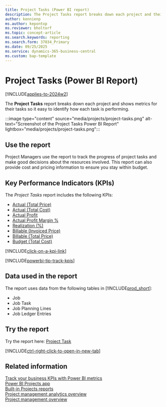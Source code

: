 ```yaml
---
title: Project Tasks (Power BI report)
description: The Project Tasks report breaks down each project and their tasks.
author: kennienp
ms.author: kepontop
ms.reviewer: bholtorf
ms.topic: concept-article
ms.search.keywords: reporting
ms.search.form: 37034_Primary
ms.date: 09/25/2025
ms.service: dynamics-365-business-central
ms.custom: bap-template
---
```


# Project Tasks (Power BI Report)

[!INCLUDE[applies-to-2024w2](includes/applies-to-2024w2.md)]

The **Project Tasks** report breaks down each project and shows metrics for their tasks so it easy to identify how each task is performing.

:::image type="content" source="media/projects/project-tasks.png" alt-text="Screenshot of the Project Tasks Power BI Report" lightbox="media/projects/project-tasks.png":::

## Use the report

Project Managers use the report to track the progress of project tasks and make good decisions about the resources involved. This report can also provide cost and pricing information to ensure you stay within budget.

## Key Performance Indicators (KPIs)

The *Project Tasks* report includes the following KPIs:

- [Actual (Total Price)](projects-powerbi-kpis.md#actual-total-price)
- [Actual (Total Cost)](projects-powerbi-kpis.md#actual-total-cost)
- [Actual Profit](projects-powerbi-kpis.md#actual-profit)
- [Actual Profit Margin %](projects-powerbi-kpis.md#actual-profit-margin-)
- [Realization (%)](projects-powerbi-kpis.md#realization-)
- [Billable (Invoiced Price)](projects-powerbi-kpis.md#billable-invoiced-price)
- [Billable (Total Price)](projects-powerbi-kpis.md#billable-total-price)
- [Budget (Total Cost)](projects-powerbi-kpis.md#budget-total-cost)

[!INCLUDE[click-on-a-kpi-link](includes/click-on-a-kpi-link.md)]

[!INCLUDE[powerbi-tip-track-kpis](includes/powerbi-tip-track-kpis.md)]

## Data used in the report

The report uses data from the following tables in [!INCLUDE[prod_short](includes/prod_short.md)]:

- Job
- Job Task
- Job Planning Lines
- Job Ledger Entries

## Try the report

Try the report here: [Project Task](https://businesscentral.dynamics.com?page=37034)

[!INCLUDE[ctrl-right-click-to-open-in-new-tab](includes/ctrl-right-click-to-open-in-new-tab.md)]

## Related information

[Track your business KPIs with Power BI metrics](track-kpis-with-power-bi-metrics.md)  
[Power BI Projects app](projects-powerbi-app.md)  
[Built-in Projects reports](project-reports.md)  
[Project management analytics overview](projects-analytics-overview.md)  
[Project management overview](projects-manage-projects.md)
